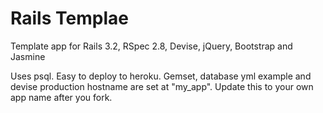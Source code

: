 # Rails Templae

Template app for Rails 3.2, RSpec 2.8, Devise, jQuery, Bootstrap and Jasmine

Uses psql. Easy to deploy to heroku. Gemset, database yml example and devise production hostname are set at "my_app". Update this to your own app name after you fork.
